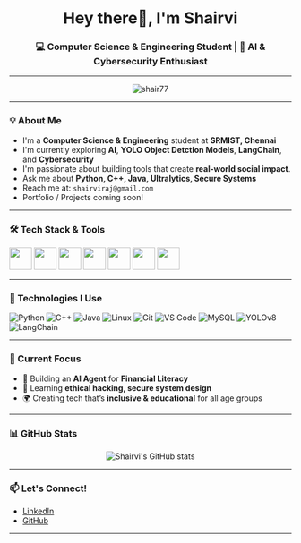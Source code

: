 <h1 align="center">Hey there👋, I'm Shairvi</h1>
<h3 align="center">💻 Computer Science & Engineering Student | 🤖 AI & Cybersecurity Enthusiast</h3>

---

<p align="center">
  <img src="https://komarev.com/ghpvc/?username=shair77&label=Profile%20views&color=0e75b6&style=flat" alt="shair77" />
</p>

---

### 💡 About Me

-  I'm a **Computer Science & Engineering** student at **SRMIST, Chennai**
-  I'm currently exploring **AI**, **YOLO Object Detction Models**, **LangChain**, and **Cybersecurity**
-  I'm passionate about building tools that create **real-world social impact**.
-  Ask me about **Python, C++, Java, Ultralytics, Secure Systems**
-  Reach me at: `shairviraj@gmail.com`
-  Portfolio / Projects coming soon!

---

### 🛠️ Tech Stack & Tools

<p align="left">
  <img src="https://cdn.jsdelivr.net/gh/devicons/devicon/icons/python/python-original.svg" width="40"/>
  <img src="https://cdn.jsdelivr.net/gh/devicons/devicon/icons/cplusplus/cplusplus-original.svg" width="40"/>
  <img src="https://cdn.jsdelivr.net/gh/devicons/devicon/icons/java/java-original.svg" width="40"/>
  <img src="https://cdn.jsdelivr.net/gh/devicons/devicon/icons/git/git-original.svg" width="40"/>
  <img src="https://cdn.jsdelivr.net/gh/devicons/devicon/icons/linux/linux-original.svg" width="40"/>
  <img src="https://cdn.jsdelivr.net/gh/devicons/devicon/icons/vscode/vscode-original.svg" width="40"/>
  <img src="https://cdn.jsdelivr.net/gh/devicons/devicon/icons/mysql/mysql-original.svg" width="40"/>
</p>

---

### 🚀 Technologies I Use

![Python](https://img.shields.io/badge/-Python-3776AB?style=for-the-badge&logo=python&logoColor=white)
![C++](https://img.shields.io/badge/-C++-00599C?style=for-the-badge&logo=cplusplus&logoColor=white)
![Java](https://img.shields.io/badge/-Java-007396?style=for-the-badge&logo=java&logoColor=white)
![Linux](https://img.shields.io/badge/-Linux-FCC624?style=for-the-badge&logo=linux&logoColor=black)
![Git](https://img.shields.io/badge/-Git-F05032?style=for-the-badge&logo=git&logoColor=white)
![VS Code](https://img.shields.io/badge/-VSCode-007ACC?style=for-the-badge&logo=visual-studio-code&logoColor=white)
![MySQL](https://img.shields.io/badge/-MySQL-4479A1?style=for-the-badge&logo=mysql&logoColor=white)
![YOLOv8](https://img.shields.io/badge/-Ultralytics%20YOLOv8-yellow?style=for-the-badge)
![LangChain](https://img.shields.io/badge/-LangChain-black?style=for-the-badge)

---

### 📌 Current Focus
- 🎯 Building an **AI Agent** for **Financial Literacy**
- 🔐 Learning **ethical hacking, secure system design**
- 🌍 Creating tech that’s **inclusive & educational** for all age groups

---

### 📊 GitHub Stats

<p align="center">
  <img src="https://github-readme-stats.vercel.app/api?username=shair77&show_icons=true&theme=tokyonight" alt="Shairvi's GitHub stats" />
</p>

---

### 📫 Let's Connect!
- [LinkedIn](https://linkedin.com/in/shairvi) 
- [GitHub](https://github.com/shair77)

---


